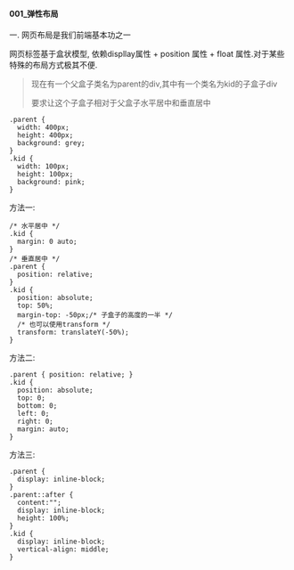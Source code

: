 #### 001_弹性布局

一. 网页布局是我们前端基本功之一

网页标签基于盒状模型, 依赖displlay属性 + position 属性 + float 属性.对于某些特殊的布局方式极其不便.

> 现在有一个父盒子类名为parent的div,其中有一个类名为kid的子盒子div
>
> 要求让这个子盒子相对于父盒子水平居中和垂直居中

```
.parent {
  width: 400px;
  height: 400px;
  background: grey;
}
.kid {
  width: 100px;
  height: 100px;
  background: pink;
}
```

方法一:

```
/* 水平居中 */
.kid {
  margin: 0 auto;
}
/* 垂直居中 */
.parent {
  position: relative;
}
.kid {
  position: absolute;
  top: 50%;
  margin-top: -50px;/* 子盒子的高度的一半 */
  /* 也可以使用transform */
  transform: translateY(-50%);
}
```

方法二:

```
.parent { position: relative; }
.kid {
  position: absolute;
  top: 0;
  bottom: 0;
  left: 0;
  right: 0;
  margin: auto;
}
```

方法三:

```
.parent { 
  display: inline-block;
}
.parent::after {
  content:"";
  display: inline-block;
  height: 100%;
}
.kid {
  display: inline-block;
  vertical-align: middle;
}
```

